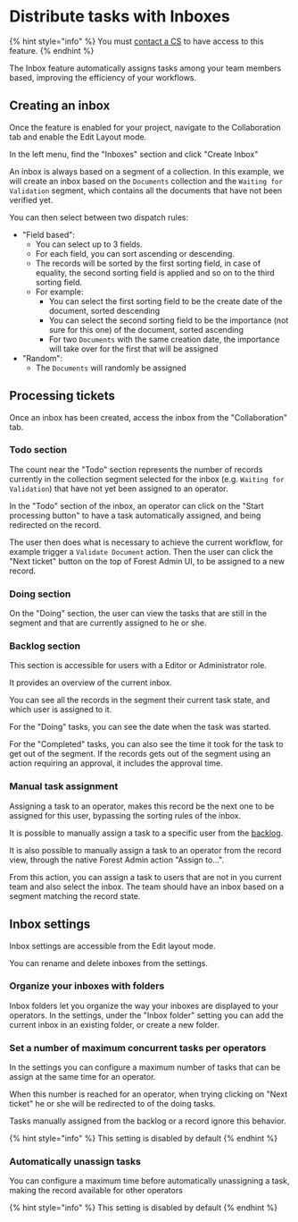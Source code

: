 # Distribute tasks with Inboxes

{% hint style="info" %}
You must [contact a CS](https://www.forestadmin.com/contact-us?message=Subject:%20I%20want%20to%20enable%20the%20inbox%20feature) to have access to this feature.
{% endhint %}

The Inbox feature automatically assigns tasks among your team members based, improving the efficiency of your workflows.

## Creating an inbox

Once the feature is enabled for your project, navigate to the Collaboration tab and enable the Edit Layout mode.

In the left menu, find the "Inboxes" section and click "Create Inbox"

An inbox is always based on a segment of a collection. In this example, we will create an inbox based on the `Documents` collection and the `Waiting for Validation` segment, which contains all the documents that have not been verified yet.

You can then select between two dispatch rules:

- "Field based":
  - You can select up to 3 fields.
  - For each field, you can sort ascending or descending.
  - The records will be sorted by the first sorting field, in case of equality, the second sorting field is applied and so on to the third sorting field.
  - For example:
    - You can select the first sorting field to be the create date of the document, sorted descending
    - You can select the second sorting field to be the importance (not sure for this one) of the document, sorted ascending
    - For two `Documents` with the same creation date, the importance will take over for the first that will be assigned
- "Random":
  - The `Documents` will randomly be assigned

## Processing tickets

Once an inbox has been created, access the inbox from the "Collaboration" tab.

### Todo section

The count near the "Todo" section represents the number of records currently in the collection segment selected for the inbox (e.g. `Waiting for Validation`) that have not yet been assigned to an operator.

In the "Todo" section of the inbox, an operator can click on the "Start processing button" to have a task automatically assigned, and being redirected on the record.

The user then does what is necessary to achieve the current workflow, for example trigger a `Validate Document` action. Then the user can click the "Next ticket" button on the top of Forest Admin UI, to be assigned to a new record.

### Doing section

On the "Doing" section, the user can view the tasks that are still in the segment and that are currently assigned to he or she.

### Backlog section

This section is accessible for users with a Editor or Administrator role.

It provides an overview of the current inbox.

You can see all the records in the segment their current task state, and which user is assigned to it.

For the "Doing" tasks, you can see the date when the task was started.

For the "Completed" tasks, you can also see the time it took for the task to get out of the segment. If the records gets out of the segment using an action requiring an approval, it includes the approval time.

### Manual task assignment

Assigning a task to an operator, makes this record be the next one to be assigned for this user, bypassing the sorting rules of the inbox.

It is possible to manually assign a task to a specific user from the [backlog](#backlog-section).

It is also possible to manually assign a task to an operator from the record view, through the native Forest Admin action "Assign to...".

From this action, you can assign a task to users that are not in you current team and also select the inbox. The team should have an inbox based on a segment matching the record state.

## Inbox settings

Inbox settings are accessible from the Edit layout mode.

You can rename and delete inboxes from the settings.

### Organize your inboxes with folders

Inbox folders let you organize the way your inboxes are displayed to your operators.
In the settings, under the "Inbox folder" setting you can add the current inbox in an existing folder, or create a new folder.

### Set a number of maximum concurrent tasks per operators

In the settings you can configure a maximum number of tasks that can be assign at the same time for an operator.

When this number is reached for an operator, when trying clicking on "Next ticket" he or she will be redirected to of the doing tasks.

Tasks manually assigned from the backlog or a record ignore this behavior.

{% hint style="info" %}
This setting is disabled by default
{% endhint %}

### Automatically unassign tasks

You can configure a maximum time before automatically unassigning a task, making the record available for other operators

{% hint style="info" %}
This setting is disabled by default
{% endhint %}
